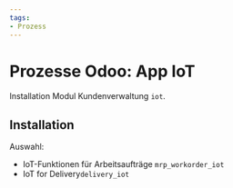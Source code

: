 ```yaml
---
tags:
- Prozess
---
```

# Prozesse Odoo: App IoT
Installation Modul Kundenverwaltung `iot`.

## Installation

Auswahl:
* IoT-Funktionen für Arbeitsaufträge `mrp_workorder_iot`
* IoT for Delivery`delivery_iot`